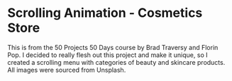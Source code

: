 # Scrolling Animation - Cosmetics Store

This is from the 50 Projects 50 Days course by Brad Traversy and Florin Pop. 
I decided to really flesh out this project and make it unique, so I created a scrolling menu with categories of beauty and skincare products.
All images were sourced from Unsplash.
